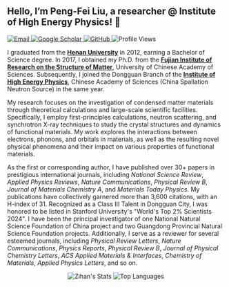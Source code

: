 ## Hello, I’m Peng-Fei Liu, a researcher @ Institute of High Energy Physics! 👋

<a href="mailto:pfliu@ihep.ac.cn"> <img src="https://img.shields.io/badge/Email-pfliu@ihep.ac.cn-blue?style=flat-square&logo=email" alt="Email"> </a> 
<a href="https://scholar.google.com/citations?user=v0zhAS4AAAAJ&hl"> <img src="https://img.shields.io/badge/Google_Scholar-Peng_Fei_Liu-green?style=flat-square&logo=google-scholar" alt="Google Scholar"> </a> 
<a href="https://github.com/comatphys"> <img src="https://img.shields.io/badge/GitHub-comatphys-black?style=flat-square&logo=github" alt="GitHub"> </a> 
<img src="https://komarev.com/ghpvc/?username=comatphys&color=brightgreen&style=flat-square" alt="Profile Views">

I graduated from the [**Henan University**](https://www.henu.edu.cn/) in 2012, earning a Bachelor of Science degree. In 2017, I obtained my Ph.D. from the [**Fujian Institute of Research on the Structure of Matter**](https://fjirsm.cas.cn/), University of Chinese Academy of Sciences. Subsequently, I joined the Dongguan Branch of the [**Institute of High Energy Physics**](https://www.ihep.cas.cn/), Chinese Academy of Sciences (China Spallation Neutron Source) in the same year.


My research focuses on the investigation of condensed matter materials through theoretical calculations and large-scale scientific facilities. Specifically, I employ first-principles calculations, neutron scattering, and synchrotron X-ray techniques to study the crystal structures and dynamics of functional materials. My work explores the interactions between electrons, phonons, and orbitals in materials, as well as the resulting novel physical phenomena and their impact on various properties of functional materials.


As the first or corresponding author, I have published over 30+ papers in prestigious international journals, including *National Science Review*, *Applied Physics Reviews*, *Nature Communications*, *Physical Review B*, *Journal of Materials Chemistry A*, and *Materials Today Physics*. My publications have collectively garnered more than 3,600 citations, with an H-index of 31. Recognized as a Class III Talent in Dongguan City, I was honored to be listed in Stanford University's "World's Top 2% Scientists 2024". I have been the principal investigator of one National Natural Science Foundation of China project and two Guangdong Provincial Natural Science Foundation projects. Additionally, I serve as a reviewer for several esteemed journals, including *Physical Review Letters*, *Nature Communications*, *Physics Reports*, *Physical Review B*, *Journal of Physical Chemistry Letters*, *ACS Applied Materials & Interfaces*, *Chemistry of Materials*, *Applied Physics Letters*, and so on.


<div align="center">
  
![Zihan's Stats](https://github-readme-stats.vercel.app/api?username=comatphys&show_icons=true&theme=light&hide_border=true&count_private=true&bg_color=ffffff&text_color=333333&icon_color=0078d4)
![Top Languages](https://github-readme-stats.vercel.app/api/top-langs/?username=comatphys&theme=light&hide_border=true&bg_color=ffffff&text_color=333333&icon_color=0078d4)

</div>
